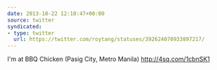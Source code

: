 ```yaml
---
date: 2013-10-22 12:10:47+00:00
source: twitter
syndicated:
- type: twitter
  url: https://twitter.com/roytang/statuses/392624070933897217/
---
```


I'm at BBQ Chicken (Pasig City, Metro Manila) http://4sq.com/1cbnSK1